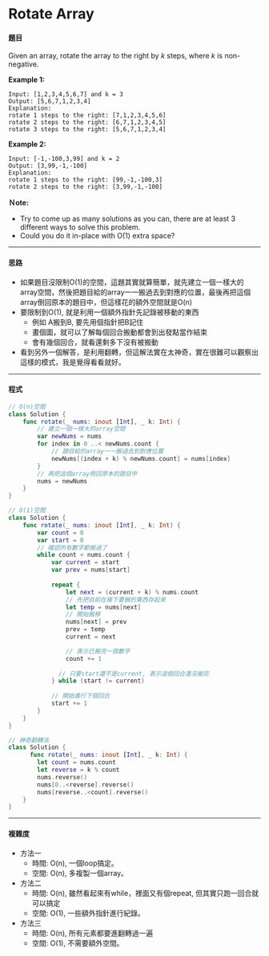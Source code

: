 # Rotate Array

#### 題目

Given an array, rotate the array to the right by *k* steps, where *k* is non-negative.

**Example 1:**

```
Input: [1,2,3,4,5,6,7] and k = 3
Output: [5,6,7,1,2,3,4]
Explanation:
rotate 1 steps to the right: [7,1,2,3,4,5,6]
rotate 2 steps to the right: [6,7,1,2,3,4,5]
rotate 3 steps to the right: [5,6,7,1,2,3,4]
```

**Example 2:**

```
Input: [-1,-100,3,99] and k = 2
Output: [3,99,-1,-100]
Explanation: 
rotate 1 steps to the right: [99,-1,-100,3]
rotate 2 steps to the right: [3,99,-1,-100]
```

**Ｎote:**

- Try to come up as many solutions as you can, there are at least 3 different ways to solve this problem.
- Could you do it in-place with O(1) extra space?

------

#### 思路

- 如果題目沒限制O(1)的空間，這題其實就算簡單，就先建立一個一樣大的array空間，然後把題目給的array一一搬過去到對應的位置，最後再把這個array倒回原本的題目中，但這樣花的額外空間就是O(n)
- 要限制到O(1), 就是利用一個額外指針先記錄被移動的東西
  - 例如 A搬到B, 要先用個指針把B記住
  - 畫個圖，就可以了解每個回合搬動都會到出發點當作結束
  - 會有幾個回合，就看還剩多下沒有被搬動
- 看到另外一個解答，是利用翻轉，但這解法實在太神奇，實在很難可以觀察出這樣的模式，我是覺得看看就好。

------

#### 程式

```swift
// O(n)空間
class Solution {
    func rotate(_ nums: inout [Int], _ k: Int) {
        // 建立一個一樣大的array空間
        var newNums = nums
        for index in 0 ..< newNums.count {
            // 題目給的array一一搬過去到對應位置
            newNums[(index + k) % newNums.count] = nums[index]   
        }
        // 再把這個array倒回原本的題目中
        nums = newNums
    }
}
```



```swift
// O(1)空間
class Solution {
    func rotate(_ nums: inout [Int], _ k: Int) {
        var count = 0
        var start = 0
        // 確認所有數字都搬過了
        while count < nums.count {
            var current = start
            var prev = nums[start]
          
            repeat {
                let next = (current + k) % nums.count
                // 先把目前在接下要搬的東西存起來
                let temp = nums[next]
                // 開始搬移
                nums[next] = prev
                prev = temp
                current = next

                // 表示已搬完一個數字
                count += 1
              
              // 只要start還不是current, 表示這個回合還沒搬完
            } while (start != current)
          
            // 開始進行下個回合
            start += 1
        }
    }
}
```



```swift
// 神奇翻轉法
class Solution {
      func rotate(_ nums: inout [Int], _ k: Int) {
        let count = nums.count
        let reverse = k % count
        nums.reverse()
        nums[0..<reverse].reverse()
        nums[reverse..<count].reverse()
    }    
}
```



------

#### 複雜度

- 方法一
  - 時間: O(n), 一個loop搞定。
  - 空間: O(n), 多複製一個array。
- 方法二
  - 時間: O(n), 雖然看起來有while，裡面又有個repeat, 但其實只跑一回合就可以搞定
  - 空間: O(1), 一些額外指針進行紀錄。
- 方法三
  - 時間: O(n), 所有元素都要進翻轉過一遍
  - 空間: O(1), 不需要額外空間。